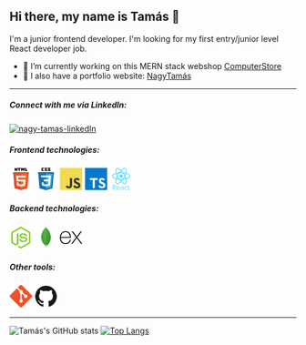 ## Hi there, my name is Tamás 👋

I'm a junior frontend developer. I'm looking for my first entry/junior level React developer job.

-  🔭 I’m currently working on this MERN stack webshop
   [ComputerStore](https://github.com/nagytommy76/ComputerStoreMERN)
-  🌱 I also have a portfolio website: [NagyTamás](https://nagytamas93.hu/)

---

##### Connect with me via LinkedIn:

<a target="_blank" href="https://www.linkedin.com/in/tam%C3%A1s-nagy-27355116b/" target="blank"><img align="center" src="https://raw.githubusercontent.com/rahuldkjain/github-profile-readme-generator/master/src/images/icons/Social/linked-in-alt.svg" alt="nagy-tamas-linkedIn" height="30" width="40" /></a>

##### Frontend technologies:

<p align="left">
    <img src="https://raw.githubusercontent.com/devicons/devicon/master/icons/html5/html5-original-wordmark.svg" alt="html5" width="40" height="40"/>
    <img src="https://raw.githubusercontent.com/devicons/devicon/master/icons/css3/css3-original-wordmark.svg" alt="css3" width="40" height="40"/>
    <img src="https://raw.githubusercontent.com/devicons/devicon/master/icons/javascript/javascript-original.svg" alt="javascript" width="40" height="40"/>
    <img src="https://raw.githubusercontent.com/devicons/devicon/master/icons/typescript/typescript-original.svg" alt="typescript" width="40" height="40"/>
    <a href="https://reactjs.org/" target="_blank"> <img src="https://raw.githubusercontent.com/devicons/devicon/master/icons/react/react-original-wordmark.svg" alt="react" width="40" height="40"/> </a>
</p>

##### Backend technologies:

<img src="https://raw.githubusercontent.com/devicons/devicon/master/icons/nodejs/nodejs-original.svg" alt="nodejs" width="40" height="40"/>
<img src="https://raw.githubusercontent.com/devicons/devicon/master/icons/mongodb/mongodb-original.svg" alt="mongodb" width="40" height="40"/>
<img src="https://raw.githubusercontent.com/devicons/devicon/master/icons/express/express-original.svg" alt="expressjs" width="40" height="40"/>

##### Other tools:

<img src="https://raw.githubusercontent.com/devicons/devicon/master/icons/git/git-original.svg" alt="git" width="40" height="40"/>
<img src="https://raw.githubusercontent.com/devicons/devicon/master/icons/github/github-original.svg" alt="gitHub" width="40" height="40"/>

---

![Tamás's GitHub stats](https://github-readme-stats.vercel.app/api?username=nagytommy76&show_icons=true&theme=merko)
[![Top Langs](https://github-readme-stats.vercel.app/api/top-langs/?username=nagytommy76&layout=compact&langs_count=8)](https://github.com/anuraghazra/github-readme-stats)

<!--
**nagytommy76/nagytommy76** is a ✨ _special_ ✨ repository because its `README.md` (this file) appears on your GitHub profile.

Here are some ideas to get you started:

- 🔭 I’m currently working on ...
- 🌱 I’m currently learning ...
- 👯 I’m looking to collaborate on ...
- 🤔 I’m looking for help with ...
- 💬 Ask me about ...
- 📫 How to reach me: ...
- 😄 Pronouns: ...
- ⚡ Fun fact: ...
-->
